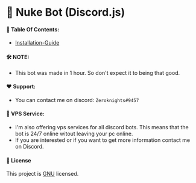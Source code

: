 # 🚀 Nuke Bot (Discord.js)


####  📔 Table Of Contents:
* [Installation-Guide](https://github.com/Zeroknights16/Discord-Nuke-Bot/blob/main/docs/installation.md)

#### 🛠️ NOTE:
* This bot was made in 1 hour. So don't expect it to being that good.

#### ❤️ Support:
* You can contact me on discord: `Zeroknights#9457`

#### 🌟 VPS Service:
* I'm also offering vps services for all discord bots. This means that the bot is 24/7 online witout leaving your pc online.
* If you are interested or if you want to get more information contact me on Discord. 

#### 📝 License
This project is [GNU](https://github.com/jonrandoem/eyeos) licensed.
